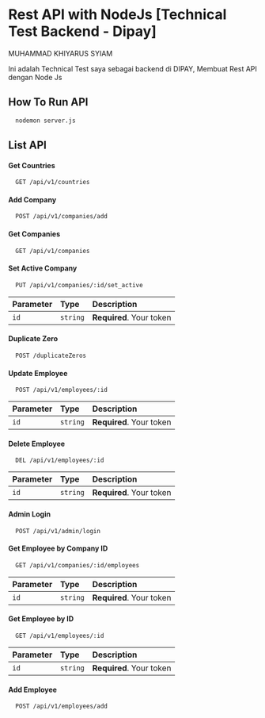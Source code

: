 
# Rest API with NodeJs [Technical Test Backend - Dipay]

MUHAMMAD KHIYARUS SYIAM

Ini adalah Technical Test saya sebagai backend di DIPAY, Membuat Rest API dengan Node Js

## How To Run API


```bash
  nodemon server.js
```



## List API

#### Get Countries

```http
  GET /api/v1/countries
```

#### Add Company

```http
  POST /api/v1/companies/add
```

#### Get Companies

```http
  GET /api/v1/companies
```
#### Set Active Company

```http
  PUT /api/v1/companies/:id/set_active
```
| Parameter | Type     | Description                |
| :-------- | :------- | :------------------------- |
| `id` | `string` | **Required**. Your token     |
#### Duplicate Zero

```http
  POST /duplicateZeros
```
#### Update Employee

```http
  POST /api/v1/employees/:id
```
| Parameter | Type     | Description                |
| :-------- | :------- | :------------------------- |
| `id` | `string` | **Required**. Your token     |

#### Delete Employee

```http
  DEL /api/v1/employees/:id
```
| Parameter | Type     | Description                |
| :-------- | :------- | :------------------------- |
| `id` | `string` | **Required**. Your token     |

#### Admin Login

```http
  POST /api/v1/admin/login
```

#### Get Employee by Company ID

```http
  GET /api/v1/companies/:id/employees
```

| Parameter | Type     | Description                |
| :-------- | :------- | :------------------------- |
| `id` | `string` | **Required**. Your token     |



#### Get Employee by ID

```http
  GET /api/v1/employees/:id
```

| Parameter | Type     | Description                |
| :-------- | :------- | :------------------------- |
| `id` | `string` | **Required**. Your token      


#### Add Employee

```http
  POST /api/v1/employees/add
